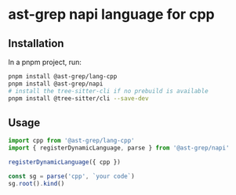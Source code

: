# ast-grep napi language for cpp

## Installation

In a pnpm project, run:

```bash
pnpm install @ast-grep/lang-cpp
pnpm install @ast-grep/napi
# install the tree-sitter-cli if no prebuild is available
pnpm install @tree-sitter/cli --save-dev
```

## Usage

```js
import cpp from '@ast-grep/lang-cpp'
import { registerDynamicLanguage, parse } from '@ast-grep/napi'

registerDynamicLanguage({ cpp })

const sg = parse('cpp', `your code`)
sg.root().kind()
```
